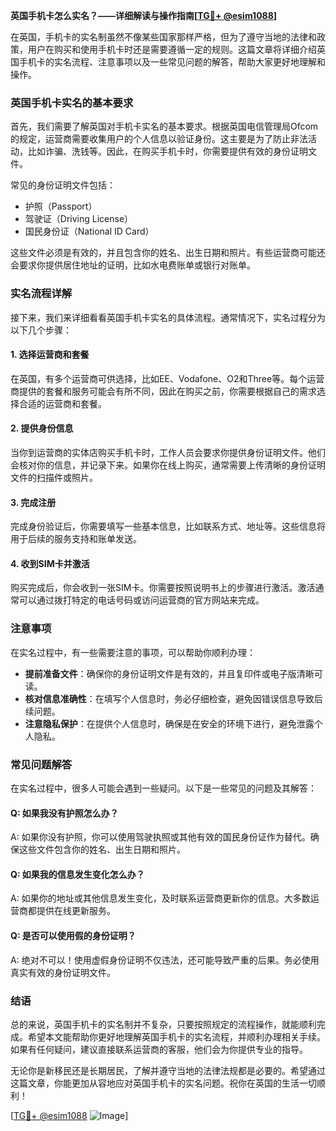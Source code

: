 **英国手机卡怎么实名？——详细解读与操作指南[[TG💪+ @esim1088](https://t.me/s/esim1088)]**

在英国，手机卡的实名制虽然不像某些国家那样严格，但为了遵守当地的法律和政策，用户在购买和使用手机卡时还是需要遵循一定的规则。这篇文章将详细介绍英国手机卡的实名流程、注意事项以及一些常见问题的解答，帮助大家更好地理解和操作。

### 英国手机卡实名的基本要求

首先，我们需要了解英国对手机卡实名的基本要求。根据英国电信管理局Ofcom的规定，运营商需要收集用户的个人信息以验证身份。这主要是为了防止非法活动，比如诈骗、洗钱等。因此，在购买手机卡时，你需要提供有效的身份证明文件。

常见的身份证明文件包括：

- 护照（Passport）
- 驾驶证（Driving License）
- 国民身份证（National ID Card）

这些文件必须是有效的，并且包含你的姓名、出生日期和照片。有些运营商可能还会要求你提供居住地址的证明，比如水电费账单或银行对账单。

### 实名流程详解

接下来，我们来详细看看英国手机卡实名的具体流程。通常情况下，实名过程分为以下几个步骤：

#### 1. 选择运营商和套餐

在英国，有多个运营商可供选择，比如EE、Vodafone、O2和Three等。每个运营商提供的套餐和服务可能会有所不同，因此在购买之前，你需要根据自己的需求选择合适的运营商和套餐。

#### 2. 提供身份信息

当你到运营商的实体店购买手机卡时，工作人员会要求你提供身份证明文件。他们会核对你的信息，并记录下来。如果你在线上购买，通常需要上传清晰的身份证明文件的扫描件或照片。

#### 3. 完成注册

完成身份验证后，你需要填写一些基本信息，比如联系方式、地址等。这些信息将用于后续的服务支持和账单发送。

#### 4. 收到SIM卡并激活

购买完成后，你会收到一张SIM卡。你需要按照说明书上的步骤进行激活。激活通常可以通过拨打特定的电话号码或访问运营商的官方网站来完成。

### 注意事项

在实名过程中，有一些需要注意的事项，可以帮助你顺利办理：

- **提前准备文件**：确保你的身份证明文件是有效的，并且复印件或电子版清晰可读。
- **核对信息准确性**：在填写个人信息时，务必仔细检查，避免因错误信息导致后续问题。
- **注意隐私保护**：在提供个人信息时，确保是在安全的环境下进行，避免泄露个人隐私。

### 常见问题解答

在实名过程中，很多人可能会遇到一些疑问。以下是一些常见的问题及其解答：

#### Q: 如果我没有护照怎么办？

A: 如果你没有护照，你可以使用驾驶执照或其他有效的国民身份证作为替代。确保这些文件包含你的姓名、出生日期和照片。

#### Q: 如果我的信息发生变化怎么办？

A: 如果你的地址或其他信息发生变化，及时联系运营商更新你的信息。大多数运营商都提供在线更新服务。

#### Q: 是否可以使用假的身份证明？

A: 绝对不可以！使用虚假身份证明不仅违法，还可能导致严重的后果。务必使用真实有效的身份证明文件。

### 结语

总的来说，英国手机卡的实名制并不复杂，只要按照规定的流程操作，就能顺利完成。希望本文能帮助你更好地理解英国手机卡的实名流程，并顺利办理相关手续。如果有任何疑问，建议直接联系运营商的客服，他们会为你提供专业的指导。

无论你是新移民还是长期居民，了解并遵守当地的法律法规都是必要的。希望通过这篇文章，你能更加从容地应对英国手机卡的实名问题。祝你在英国的生活一切顺利！

[[TG💪+ @esim1088](https://t.me/s/esim1088) ![Image](https://i.postimg.cc/4NQfJmqS/Snipaste-2025-05-13-00-14-12.png)]